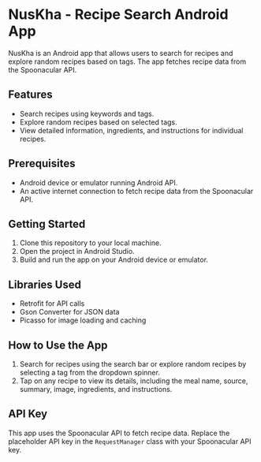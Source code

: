# NusKha - Recipe Search Android App

NusKha is an Android app that allows users to search for recipes and explore random recipes based on tags. The app fetches recipe data from the Spoonacular API.

## Features

- Search recipes using keywords and tags.
- Explore random recipes based on selected tags.
- View detailed information, ingredients, and instructions for individual recipes.

## Prerequisites

- Android device or emulator running Android API.
- An active internet connection to fetch recipe data from the Spoonacular API.

## Getting Started

1. Clone this repository to your local machine.
2. Open the project in Android Studio.
3. Build and run the app on your Android device or emulator.

## Libraries Used

- Retrofit for API calls
- Gson Converter for JSON data
- Picasso for image loading and caching

## How to Use the App

1. Search for recipes using the search bar or explore random recipes by selecting a tag from the dropdown spinner.
2. Tap on any recipe to view its details, including the meal name, source, summary, image, ingredients, and instructions.

## API Key

This app uses the Spoonacular API to fetch recipe data. Replace the placeholder API key in the `RequestManager` class with your Spoonacular API key.
